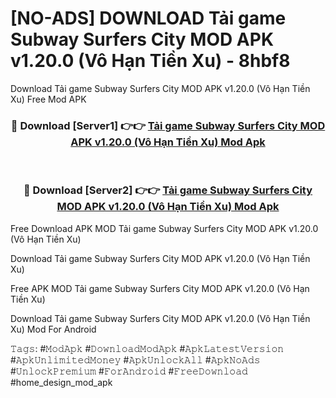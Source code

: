 # [NO-ADS] DOWNLOAD Tải game Subway Surfers City MOD APK v1.20.0 (Vô Hạn Tiền Xu) - 8hbf8
Download Tải game Subway Surfers City MOD APK v1.20.0 (Vô Hạn Tiền Xu) Free Mod APK

<div align="center">
<h3>🔴 Download [Server1] 👉👉 <a href="https://apk-comot.site?title=Tải_game_Subway_Surfers_City_MOD_APK_v1.20.0_(Vô_Hạn_Tiền_Xu)">Tải game Subway Surfers City MOD APK v1.20.0 (Vô Hạn Tiền Xu) Mod Apk</a></h3><br>

<h3>🔴 Download [Server2] 👉👉 <a href="https://apk-comot.site?title=Tải_game_Subway_Surfers_City_MOD_APK_v1.20.0_(Vô_Hạn_Tiền_Xu)">Tải game Subway Surfers City MOD APK v1.20.0 (Vô Hạn Tiền Xu) Mod Apk</a></h3>
</div>


Free Download APK MOD Tải game Subway Surfers City MOD APK v1.20.0 (Vô Hạn Tiền Xu)

Download Tải game Subway Surfers City MOD APK v1.20.0 (Vô Hạn Tiền Xu) 

Free APK MOD Tải game Subway Surfers City MOD APK v1.20.0 (Vô Hạn Tiền Xu) 

Download Tải game Subway Surfers City MOD APK v1.20.0 (Vô Hạn Tiền Xu) Mod For Android

𝚃𝚊𝚐𝚜: #𝙼𝚘𝚍𝙰𝚙𝚔 #𝙳𝚘𝚠𝚗𝚕𝚘𝚊𝚍𝙼𝚘𝚍𝙰𝚙𝚔 #𝙰𝚙𝚔𝙻𝚊𝚝𝚎𝚜𝚝𝚅𝚎𝚛𝚜𝚒𝚘𝚗 #𝙰𝚙𝚔𝚄𝚗𝚕𝚒𝚖𝚒𝚝𝚎𝚍𝙼𝚘𝚗𝚎𝚢 #𝙰𝚙𝚔𝚄𝚗𝚕𝚘𝚌𝚔𝙰𝚕𝚕 #𝙰𝚙𝚔𝙽𝚘𝙰𝚍𝚜 #𝚄𝚗𝚕𝚘𝚌𝚔𝙿𝚛𝚎𝚖𝚒𝚞𝚖 #𝙵𝚘𝚛𝙰𝚗𝚍𝚛𝚘𝚒𝚍 #𝙵𝚛𝚎𝚎𝙳𝚘𝚠𝚗𝚕𝚘𝚊𝚍 #home_design_mod_apk
